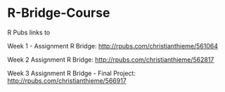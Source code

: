 # R-Bridge-Course

R Pubs links to 

Week 1 - Assignment R Bridge: http://rpubs.com/christianthieme/561064 

Week 2 Assignment R Bridge: http://rpubs.com/christianthieme/562817

Week 3 Assignment R Bridge - Final Project: http://rpubs.com/christianthieme/566917
